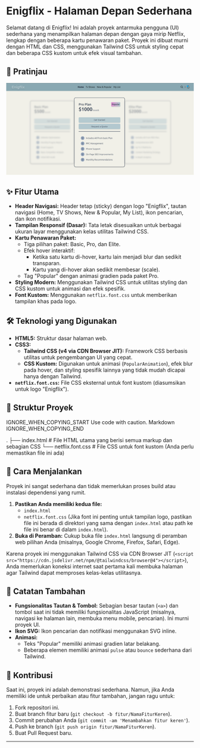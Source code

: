       
# Enigflix - Halaman Depan Sederhana

Selamat datang di Enigflix! Ini adalah proyek antarmuka pengguna (UI) sederhana yang menampilkan halaman depan dengan gaya mirip Netflix, lengkap dengan beberapa kartu penawaran paket. Proyek ini dibuat murni dengan HTML dan CSS, menggunakan Tailwind CSS untuk styling cepat dan beberapa CSS kustom untuk efek visual tambahan.

## 🚀 Pratinjau
![Pratinjau Enigflix](https://github.com/alrifqidarmawan/simple-html-css-tailwind/blob/main/simple-page.png)

## ✨ Fitur Utama

*   **Header Navigasi:** Header tetap (sticky) dengan logo "Enigflix", tautan navigasi (Home, TV Shows, New & Popular, My List), ikon pencarian, dan ikon notifikasi.
*   **Tampilan Responsif (Dasar):** Tata letak disesuaikan untuk berbagai ukuran layar menggunakan kelas utilitas Tailwind CSS.
*   **Kartu Penawaran Paket:**
    *   Tiga pilihan paket: Basic, Pro, dan Elite.
    *   Efek hover interaktif:
        *   Ketika satu kartu di-hover, kartu lain menjadi blur dan sedikit transparan.
        *   Kartu yang di-hover akan sedikit membesar (scale).
    *   Tag "Popular" dengan animasi gradien pada paket Pro.
*   **Styling Modern:** Menggunakan Tailwind CSS untuk utilitas styling dan CSS kustom untuk animasi dan efek spesifik.
*   **Font Kustom:** Menggunakan `netflix.font.css` untuk memberikan tampilan khas pada logo.

## 🛠️ Teknologi yang Digunakan

*   **HTML5:** Struktur dasar halaman web.
*   **CSS3:**
    *   **Tailwind CSS (v4 via CDN Browser JIT):** Framework CSS berbasis utilitas untuk pengembangan UI yang cepat.
    *   **CSS Kustom:** Digunakan untuk animasi (`PopularAnimation`), efek blur pada hover, dan styling spesifik lainnya yang tidak mudah dicapai hanya dengan Tailwind.
*   **`netflix.font.css`:** File CSS eksternal untuk font kustom (diasumsikan untuk logo "Enigflix").

## 📁 Struktur Proyek

    

IGNORE_WHEN_COPYING_START
Use code with caution. Markdown
IGNORE_WHEN_COPYING_END

.
├── index.html # File HTML utama yang berisi semua markup dan sebagian CSS
└── netflix.font.css # File CSS untuk font kustom (Anda perlu memastikan file ini ada)

      
## 🚦 Cara Menjalankan

Proyek ini sangat sederhana dan tidak memerlukan proses build atau instalasi dependensi yang rumit.

1.  **Pastikan Anda memiliki kedua file:**
    *   `index.html`
    *   `netflix.font.css` (Jika font ini penting untuk tampilan logo, pastikan file ini berada di direktori yang sama dengan `index.html` atau path ke file ini benar di dalam `index.html`).
2.  **Buka di Peramban:**
    Cukup buka file `index.html` langsung di peramban web pilihan Anda (misalnya, Google Chrome, Firefox, Safari, Edge).

Karena proyek ini menggunakan Tailwind CSS via CDN Browser JIT (`<script src="https://cdn.jsdelivr.net/npm/@tailwindcss/browser@4"></script>`), Anda memerlukan koneksi internet saat pertama kali membuka halaman agar Tailwind dapat memproses kelas-kelas utilitasnya.

## 📝 Catatan Tambahan

*   **Fungsionalitas Tautan & Tombol:** Sebagian besar tautan (`<a>`) dan tombol saat ini tidak memiliki fungsionalitas JavaScript (misalnya, navigasi ke halaman lain, membuka menu mobile, pencarian). Ini murni proyek UI.
*   **Ikon SVG:** Ikon pencarian dan notifikasi menggunakan SVG inline.
*   **Animasi:**
    *   Teks "Popular" memiliki animasi gradien latar belakang.
    *   Beberapa elemen memiliki animasi `pulse` atau `bounce` sederhana dari Tailwind.

## 🤝 Kontribusi

Saat ini, proyek ini adalah demonstrasi sederhana. Namun, jika Anda memiliki ide untuk perbaikan atau fitur tambahan, jangan ragu untuk:

1.  Fork repositori ini.
2.  Buat branch fitur baru (`git checkout -b fitur/NamaFiturKeren`).
3.  Commit perubahan Anda (`git commit -am 'Menambahkan fitur keren'`).
4.  Push ke branch (`git push origin fitur/NamaFiturKeren`).
5.  Buat Pull Request baru.

---
